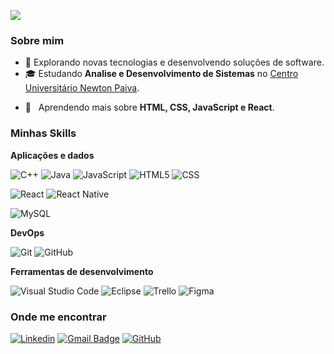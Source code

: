 


![](https://komarev.com/ghpvc/?username=iuricode&color=006bed)

<h3>Sobre mim</h3>

- 🤔 Explorando novas tecnologias e desenvolvendo soluções de software.
- 🎓 Estudando **Analise e Desenvolvimento de Sistemas** no <a href="https://newtonpaiva.br/"> Centro Universitário Newton Paiva</a>.
<!-- 💼 Trabalhando como **ÁREA EM QUE VOCÊ TRABALHA** na <a href="LINK DA EMPRESA">EMPRESA</a>  -->
- 🌱 &nbsp; Aprendendo mais sobre **HTML, CSS, JavaScript e React**.

<h3>Minhas Skills</h3>

**Aplicações e dados**

![C++](https://img.shields.io/badge/-C++-333333?style=flat&logo=C%2B%2B&logoColor=00599C)
![Java](https://img.shields.io/badge/-Java-333333?style=flat&logo=Java&logoColor=007396)
![JavaScript](https://img.shields.io/badge/-JavaScript-333333?style=flat&logo=javascript)
![HTML5](https://img.shields.io/badge/-HTML5-333333?style=flat&logo=HTML5)
![CSS](https://img.shields.io/badge/-CSS-333333?style=flat&logo=CSS3&logoColor=1572B6)
<!--![Flutter](https://img.shields.io/badge/-Flutter-333333?style=flat&logo=Flutter) -->
![React](https://img.shields.io/badge/-React-333333?style=flat&logo=react)
![React Native](https://img.shields.io/badge/-React%20Native-333333?style=flat&logo=react)
<!--![Jest](https://img.shields.io/badge/-Jest-333333?style=flat&logo=jest) -->
![MySQL](https://img.shields.io/badge/-MySQL-333333?style=flat&logo=mysql)

<!-- **Utilidades**

![Insomnia](https://img.shields.io/badge/-Insomnia-333333?style=flat&logo=insomnia)
![Postman](https://img.shields.io/badge/-Postman-333333?style=flat&logo=postman)

-->

**DevOps**

![Git](https://img.shields.io/badge/-Git-333333?style=flat&logo=git)
![GitHub](https://img.shields.io/badge/-GitHub-333333?style=flat&logo=github)
<!--
![Bitbucket](https://img.shields.io/badge/-Bitbucket-333333?style=flat&logo=bitbucket)
![Docker](https://img.shields.io/badge/-Docker-333333?style=flat&logo=docker)
![Travis](https://img.shields.io/badge/-Travis-333333?style=flat&logo=travis) 
-->

**Ferramentas de desenvolvimento**

![Visual Studio Code](https://img.shields.io/badge/-Visual%20Studio%20Code-333333?style=flat&logo=visual-studio-code&logoColor=007ACC)
![Eclipse](https://img.shields.io/badge/-Eclipse-333333?style=flat&logo=eclipse-ide&logoColor=2C2255)
![Trello](https://img.shields.io/badge/-Trello-333333?style=flat&logo=trello&logoColor=007ACC)
![Figma](https://img.shields.io/badge/-Figma-333333?style=flat&logo=figma&logoColor=007ACC)
<!--
![Adobe XD](https://img.shields.io/badge/-Adobe%20XD-333333?style=flat&logo=adobe-xd&logoColor=007ACC)
-->
<!--
<br/>

<a href="https://github.com/DanielCardosoR" title="Perfil do Daniel">
  <img height="180em" src="https://github-readme-stats.vercel.app/api?username=Danielcode&theme=dracula&show_icons=true" />
</a>
-->
<h3>Onde me encontrar</h3>

[![Linkedin](https://img.shields.io/badge/-Daniel-blue?style=flat-square&logo=Linkedin&logoColor=white&link=https://www.linkedin.com/in/daniel-cardoso-rodrigues/)](https://www.linkedin.com/in/daniel-cardoso-rodrigues/)
[![Gmail Badge](https://img.shields.io/badge/-cardosodaniel20@gmail.com-006bed?style=flat-square&logo=Gmail&logoColor=white&link=mailto:cardosodaniel20@gmail.com)](mailto:cardosodaniel20@gmail.com)
[![GitHub](https://img.shields.io/github/followers/Danielcode?label=follow&style=social)](https://github.com/DanielCardosoR)



